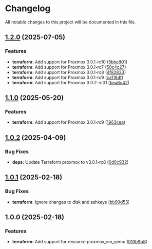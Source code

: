 # Changelog

All notable changes to this project will be documented in this file.

## [1.2.0](https://gitlab.com/terraform-child-modules-48151/terraform-proxmox-vm_qemu/compare/v1.1.0...v1.2.0) (2025-07-05)

### Features

* **terraform:** Add support for Proxmox 3.0.1-rc10 ([5bbe801](https://gitlab.com/terraform-child-modules-48151/terraform-proxmox-vm_qemu/commit/5bbe8012e2edb159e1e5dd43f38957e94cbf7791))
* **terraform:** Add support for Proxmox 3.0.1-rc7 ([50c4c27](https://gitlab.com/terraform-child-modules-48151/terraform-proxmox-vm_qemu/commit/50c4c271c77b44cec5ad970c5cd41adafbb2b23e))
* **terraform:** Add support for Proxmox 3.0.1-rc8 ([4f82833](https://gitlab.com/terraform-child-modules-48151/terraform-proxmox-vm_qemu/commit/4f82833c6a101c690da7a4b0c8df1273a8b7435e))
* **terraform:** Add support for Proxmox 3.0.1-rc9 ([ca116df](https://gitlab.com/terraform-child-modules-48151/terraform-proxmox-vm_qemu/commit/ca116df95449640523db89619838f10f897e4d5d))
* **terraform:** Add support for Proxmox 3.0.2-rc01 ([bea6c42](https://gitlab.com/terraform-child-modules-48151/terraform-proxmox-vm_qemu/commit/bea6c42c4ab25db53abfd6e9cffe295e30ff8711))

## [1.1.0](https://gitlab.com/terraform-child-modules-48151/terraform-proxmox-vm_qemu/compare/v1.0.2...v1.1.0) (2025-05-20)

### Features

* **terraform:** Add support for Proxmox 3.0.1-rc9 ([1963cea](https://gitlab.com/terraform-child-modules-48151/terraform-proxmox-vm_qemu/commit/1963cea818f6ffa3ad86b6ab03739fbb4576ea21))

## [1.0.2](https://gitlab.com/terraform-child-modules-48151/terraform-proxmox-vm_qemu/compare/v1.0.1...v1.0.2) (2025-04-09)

### Bug Fixes

* **deps:** Update Terraform proxmox to v3.0.1-rc8 ([0d0c932](https://gitlab.com/terraform-child-modules-48151/terraform-proxmox-vm_qemu/commit/0d0c932e0053ee3bf2bb2663f82e19b63d8df116))

## [1.0.1](https://gitlab.com/terraform-child-modules-48151/terraform-proxmox-vm_qemu/compare/v1.0.0...v1.0.1) (2025-02-18)

### Bug Fixes

* **terraform:** Ignore changes to disk and sshkeys ([bb90d53](https://gitlab.com/terraform-child-modules-48151/terraform-proxmox-vm_qemu/commit/bb90d53dbeb3848b7aa3554130a17e8567261a76))

## 1.0.0 (2025-02-18)

### Features

* **terraform:** Add support for resource proxmox_vm_qemu ([010b9b8](https://gitlab.com/terraform-child-modules-48151/terraform-proxmox-vm_qemu/commit/010b9b876b95de1b521a5ea1ec1b8cb9c3d8ef06))
